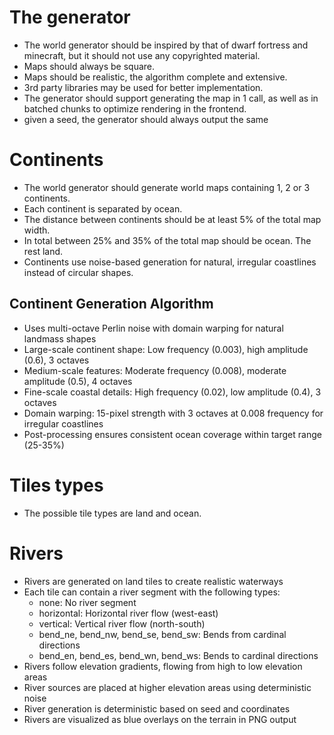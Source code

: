 # The generator
- The world generator should be inspired by that of dwarf fortress and minecraft, but it should not use any copyrighted material.
- Maps should always be square.
- Maps should be realistic, the algorithm complete and extensive.
- 3rd party libraries may be used for better implementation.
- The generator should support generating the map in 1 call, as well as in batched chunks to optimize rendering in the frontend.
- given a seed, the generator should always output the same

# Continents
- The world generator should generate world maps containing 1, 2 or 3 continents.
- Each continent is separated by ocean. 
- The distance between continents should be at least 5% of the total map width.
- In total between 25% and 35% of the total map should be ocean. The rest land.
- Continents use noise-based generation for natural, irregular coastlines instead of circular shapes.

## Continent Generation Algorithm
- Uses multi-octave Perlin noise with domain warping for natural landmass shapes
- Large-scale continent shape: Low frequency (0.003), high amplitude (0.6), 3 octaves
- Medium-scale features: Moderate frequency (0.008), moderate amplitude (0.5), 4 octaves  
- Fine-scale coastal details: High frequency (0.02), low amplitude (0.4), 3 octaves
- Domain warping: 15-pixel strength with 3 octaves at 0.008 frequency for irregular coastlines
- Post-processing ensures consistent ocean coverage within target range (25-35%)

# Tiles types
- The possible tile types are land and ocean.

# Rivers
- Rivers are generated on land tiles to create realistic waterways
- Each tile can contain a river segment with the following types:
  - none: No river segment
  - horizontal: Horizontal river flow (west-east)
  - vertical: Vertical river flow (north-south)  
  - bend_ne, bend_nw, bend_se, bend_sw: Bends from cardinal directions
  - bend_en, bend_es, bend_wn, bend_ws: Bends to cardinal directions
- Rivers follow elevation gradients, flowing from high to low elevation areas
- River sources are placed at higher elevation areas using deterministic noise
- River generation is deterministic based on seed and coordinates
- Rivers are visualized as blue overlays on the terrain in PNG output
